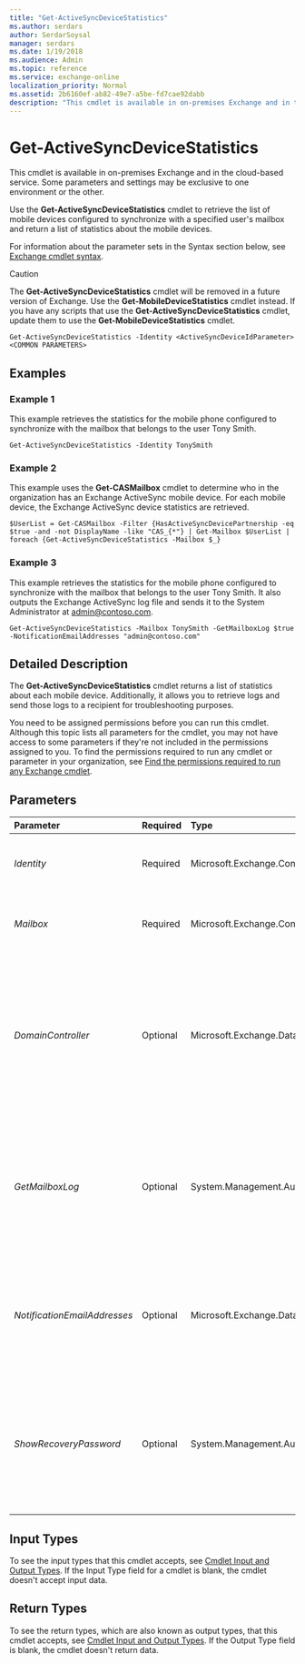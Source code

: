 ```yaml
---
title: "Get-ActiveSyncDeviceStatistics"
ms.author: serdars
author: SerdarSoysal
manager: serdars
ms.date: 1/19/2018
ms.audience: Admin
ms.topic: reference
ms.service: exchange-online
localization_priority: Normal
ms.assetid: 2b6160ef-ab82-49e7-a5be-fd7cae92dabb
description: "This cmdlet is available in on-premises Exchange and in the cloud-based service. Some parameters and settings may be exclusive to one environment or the other."
---
```


# Get-ActiveSyncDeviceStatistics

This cmdlet is available in on-premises Exchange and in the cloud-based service. Some parameters and settings may be exclusive to one environment or the other. 
  
Use the **Get-ActiveSyncDeviceStatistics** cmdlet to retrieve the list of mobile devices configured to synchronize with a specified user's mailbox and return a list of statistics about the mobile devices.
  
For information about the parameter sets in the Syntax section below, see [Exchange cmdlet syntax](https://technet.microsoft.com/library/bb123552.aspx). 
  
> [!CAUTION]
> The **Get-ActiveSyncDeviceStatistics** cmdlet will be removed in a future version of Exchange. Use the **Get-MobileDeviceStatistics** cmdlet instead. If you have any scripts that use the **Get-ActiveSyncDeviceStatistics** cmdlet, update them to use the **Get-MobileDeviceStatistics** cmdlet.
  
```
Get-ActiveSyncDeviceStatistics -Identity <ActiveSyncDeviceIdParameter> <COMMON PARAMETERS>

```

## Examples
<a name="Examples"> </a>

### Example 1

This example retrieves the statistics for the mobile phone configured to synchronize with the mailbox that belongs to the user Tony Smith.
  
```
Get-ActiveSyncDeviceStatistics -Identity TonySmith
```

### Example 2

This example uses the **Get-CASMailbox** cmdlet to determine who in the organization has an Exchange ActiveSync mobile device. For each mobile device, the Exchange ActiveSync device statistics are retrieved.
  
```
$UserList = Get-CASMailbox -Filter {HasActiveSyncDevicePartnership -eq $true -and -not DisplayName -like "CAS_{*"} | Get-Mailbox $UserList | foreach {Get-ActiveSyncDeviceStatistics -Mailbox $_} 
```

### Example 3

This example retrieves the statistics for the mobile phone configured to synchronize with the mailbox that belongs to the user Tony Smith. It also outputs the Exchange ActiveSync log file and sends it to the System Administrator at admin@contoso.com.
  
```
Get-ActiveSyncDeviceStatistics -Mailbox TonySmith -GetMailboxLog $true -NotificationEmailAddresses "admin@contoso.com"
```

## Detailed Description
<a name="DetailedDescription"> </a>

The **Get-ActiveSyncDeviceStatistics** cmdlet returns a list of statistics about each mobile device. Additionally, it allows you to retrieve logs and send those logs to a recipient for troubleshooting purposes.
  
You need to be assigned permissions before you can run this cmdlet. Although this topic lists all parameters for the cmdlet, you may not have access to some parameters if they're not included in the permissions assigned to you. To find the permissions required to run any cmdlet or parameter in your organization, see [Find the permissions required to run any Exchange cmdlet](https://technet.microsoft.com/library/mt432940.aspx).
  
## Parameters
<a name="DetailedDescription"> </a>

|**Parameter**|**Required**|**Type**|**Description**|
|:-----|:-----|:-----|:-----|
| _Identity_ <br/> |Required  <br/> |Microsoft.Exchange.Configuration.Tasks.ActiveSyncDeviceIdParameter  <br/> |The  _Identity_ parameter specifies the user's device ID. If the _Mailbox_ parameter is specified, the _Identity_ parameter is disabled. <br/> |
| _Mailbox_ <br/> |Required  <br/> |Microsoft.Exchange.Configuration.Tasks.MailboxIdParameter  <br/> |The  _Mailbox_ parameter specifies the user mailbox for which you want to retrieve the mobile phone statistics. <br/> |
| _DomainController_ <br/> |Optional  <br/> |Microsoft.Exchange.Data.Fqdn  <br/> |This parameter is available only in on-premises Exchange.  <br/> The  _DomainController_ parameter specifies the domain controller that's used by this cmdlet to read data from or write data to Active Directory. You identify the domain controller by its fully qualified domain name (FQDN). For example, `dc01.contoso.com`.  <br/> |
| _GetMailboxLog_ <br/> |Optional  <br/> |System.Management.Automation.SwitchParameter  <br/> |The  _GetMailboxLog_ parameter specifies whether to send the mailbox logs via email to the administrator running the task. If the parameter is set to `$true`, the command sends the mailbox logs via email to the administrator running the task. The default value of this parameter is  `$false`.  <br/> |
| _NotificationEmailAddresses_ <br/> |Optional  <br/> |Microsoft.Exchange.Data.MultiValuedProperty  <br/> |The  _NotificationEmailAddresses_ parameter specifies an optional list of comma-separated aliases or email addresses where the mailbox logs are sent. If the _GetMailboxLog_ parameter is set to `$false`, this parameter is ignored.  <br/> |
| _ShowRecoveryPassword_ <br/> |Optional  <br/> |System.Management.Automation.SwitchParameter  <br/> |The  _ShowRecoveryPassword_ parameter specifies whether to return the recovery password for the mobile phone as one of the displayed statistics. If this parameter is set to `$true`, the command returns the recovery password for the mobile phone as one of the displayed statistics.  <br/> |
   
## Input Types
<a name="InputTypes"> </a>

To see the input types that this cmdlet accepts, see [Cmdlet Input and Output Types](http://go.microsoft.com/fwlink/p/?linkId=616387). If the Input Type field for a cmdlet is blank, the cmdlet doesn't accept input data. 
  
## Return Types
<a name="ReturnTypes"> </a>

To see the return types, which are also known as output types, that this cmdlet accepts, see [Cmdlet Input and Output Types](http://go.microsoft.com/fwlink/p/?linkId=616387). If the Output Type field is blank, the cmdlet doesn't return data. 
  

